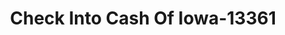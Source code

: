 ---
f_zip-code: 50701
f_state-code: IA
title: Check Into Cash Of Iowa-13361
f_phone: 319-236-3760
f_city-only: Waterloo
f_address: 2746 University Ave Waterloo
f_location-unique-id: '13361'
slug: check-into-cash-of-iowa-13361
updated-on: '2024-05-30T13:46:58.046Z'
created-on: '2024-05-30T13:36:59.803Z'
published-on: '2024-05-30T13:54:32.469Z'
f_city-state: cms/city/waterloo-ia.md
f_company: cms/company/check-into-cash-of-iowa.md
f_state: cms/state/iowa.md
layout: '[payday-loan].html'
tags: payday-loan
---